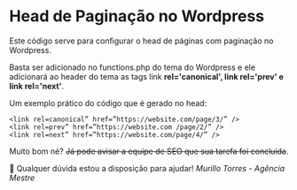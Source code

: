 # Head de Paginação no Wordpress

Este código serve para configurar o head de páginas com paginação no Wordpress.

Basta ser adicionado no functions.php do tema do Wordpress e ele adicionará ao header do tema as tags link **rel='canonical', link rel='prev' e link rel='next'**. 

Um exemplo prático do código que é gerado no head:

    <link rel=canonical” href=”https://website.com/page/3/” />
    <link rel=prev” href=”https://website.com /page/2/” />
    <link rel=next” href=”https://website.com/page/4/” />

Muito bom né? ~~Já pode avisar a equipe de SEO que sua tarefa foi concluída~~.

🐯 Qualquer dúvida estou a disposição para ajudar! 
*Murillo Torres - Agência Mestre*
